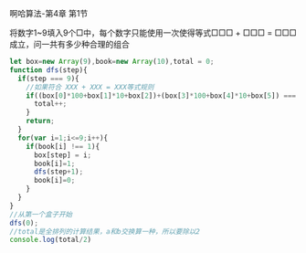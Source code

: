 啊哈算法-第4章 第1节

将数字1~9填入9个□中，每个数字只能使用一次使得等式□□□ + □□□ = □□□成立，问一共有多少种合理的组合

```js
let box=new Array(9),book=new Array(10),total = 0;
function dfs(step){
  if(step === 9){
    //如果符合 XXX + XXX = XXX等式规则
    if((box[0]*100+box[1]*10+box[2])+(box[3]*100+box[4]*10+box[5]) === box[6]*100+box[7]*10+box[8]){
      total++;
    }
    return;
  }
  for(var i=1;i<=9;i++){
    if(book[i] !== 1){
      box[step] = i; 
      book[i]=1;
      dfs(step+1);
      book[i]=0;
    }
  }
}
//从第一个盒子开始
dfs(0);
//total是全排列的计算结果，a和b交换算一种，所以要除以2
console.log(total/2)
```

